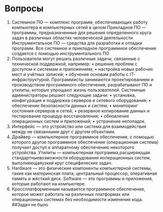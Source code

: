 Вопросы
===
1) Системное ПО — комплекс программ, обеспечивающих работу компьютера и компьютерных сетей в целом
Прикладное ПО — программы, предназначенные для решения определенного круга задач в различных областях человеческой деятельности
Инструментальное ПО — средства для разработки и отладки программ. Все системное и прикладное программное обеспечение создается с помощью инструментального ПО
2) Пользователи могут решать различные задачи, связанные с технической поддержкой, например:
 • решение проблем с доступом к системам и приложениям; 
 • настройка новых рабочих мест и учётных записей; 
 • обучение основам работы с IT-инфраструктурой. 
Программисты занимаются проектированием и производством программного обеспечения, разрабатывают ПО и утилиты, которые упрощают жизнь пользователей. 
Системные администраторы решают следующие задачи:
 • установка, конфигурация и поддержка серверов и сетевого оборудования; 
 • обеспечение безопасности данных и систем; 
 • мониторинг состояния серверов и сетей; 
 • резервное копирование данных и тестирование процедур восстановления; 
 • обновление операционных систем и приложений; 
 • устранение неполадок. 
3) Интерфейс — это устройство или система для взаимодействия между не связанными друг с другом объектами. 
4) Дра́йвер — компьютерное программное обеспечение, с помощью которого другое программное обеспечение (операционная система) получает доступ к аппаратному обеспечению некоторого устройства.
Утилиты — компьютерная программа,расширяющая стандартныевозможности оборудования иоперационных систем, выполняющаяузкий круг специфических задач. 
5) Hardware — это физические компоненты компьютерной системы, такие как материнская плата, центральный процессор, оперативная память и жёсткий диск.
Software — это программы и приложения, которые работают на компьютере.
6) Кроссплатформенным называется программное обеспечение, которое может работать на различных платформах или операционных системах без необходимости изменения кода.
##Задач не было
